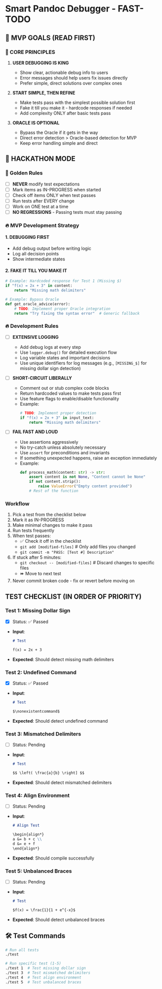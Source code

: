 # Smart Pandoc Debugger - FAST-TODO

## 🎯 MVP GOALS (READ FIRST)

### 🚨 CORE PRINCIPLES
1. **USER DEBUGGING IS KING**
   - Show clear, actionable debug info to users
   - Error messages should help users fix issues directly
   - Prefer simple, direct solutions over complex ones

2. **START SIMPLE, THEN REFINE**
   - Make tests pass with the simplest possible solution first
   - Fake it till you make it - hardcode responses if needed
   - Add complexity ONLY after basic tests pass

3. **ORACLE IS OPTIONAL**
   - Bypass the Oracle if it gets in the way
   - Direct error detection > Oracle-based detection for MVP
   - Keep error handling simple and direct

## 🚀 HACKATHON MODE

### 🎯 Golden Rules
- [ ] **NEVER** modify test expectations
- [ ] Mark items as IN-PROGRESS when started
- [ ] Check off items ONLY when test passes
- [ ] Run tests after EVERY change
- [ ] Work on ONE test at a time
- [ ] **NO REGRESSIONS** - Passing tests must stay passing

### 🔥 MVP Development Strategy

#### 1. DEBUGGING FIRST
- Add debug output before writing logic
- Log all decision points
- Show intermediate states

#### 2. FAKE IT TILL YOU MAKE IT
```python
# Example: Hardcoded response for Test 1 (Missing $)
if "f(x) = 2x + 3" in content:
    return "Missing math delimiters"

# Example: Bypass Oracle
def get_oracle_advice(error):
    # TODO: Implement proper Oracle integration
    return "Try fixing the syntax error"  # Generic fallback
```

### 🔥 Development Rules
- [ ] **EXTENSIVE LOGGING**
  - Add debug logs at every step
  - Use `logger.debug()` for detailed execution flow
  - Log variable states and important decisions
  - Use unique identifiers for log messages (e.g., `[MISSING_$]` for missing dollar sign detection)

- [ ] **SHORT-CIRCUIT LIBERALLY**
  - Comment out or stub complex code blocks
  - Return hardcoded values to make tests pass first
  - Use feature flags to enable/disable functionality
  - Example:
    ```python
    # TODO: Implement proper detection
    if "f(x) = 2x + 3" in input_text:
        return "Missing math delimiters"
    ```

- [ ] **FAIL FAST AND LOUD**
  - Use assertions aggressively
  - No try-catch unless absolutely necessary
  - Use `assert` for preconditions and invariants
  - If something unexpected happens, raise an exception immediately
  - Example:
    ```python
    def process_math(content: str) -> str:
        assert content is not None, "Content cannot be None"
        if not content.strip():
            raise ValueError("Empty content provided")
        # Rest of the function
    ```

### Workflow
1. Pick a test from the checklist below
2. Mark it as IN-PROGRESS
3. Make minimal changes to make it pass
4. Run tests frequently
5. When test passes:
   - ✅ Check it off in the checklist
   - `git add [modified-files]`  # Only add files you changed
   - `git commit -m "PASS: [Test #] Description"`
6. If stuck after 5 minutes:
   - `git checkout -- [modified-files]`  # Discard changes to specific files
   - ⏩ Move to next test
7. Never commit broken code - fix or revert before moving on

## TEST CHECKLIST (IN ORDER OF PRIORITY)

### Test 1: Missing Dollar Sign
- [x] Status: ✅ Passed
- **Input**:
  ```markdown
  # Test
  
  f(x) = 2x + 3
  ```
- **Expected**: Should detect missing math delimiters

### Test 2: Undefined Command
- [x] Status: ✅ Passed
- **Input**:
  ```markdown
  # Test
  
  $\nonexistentcommand$
  ```
- **Expected**: Should detect undefined command

### Test 3: Mismatched Delimiters
- [ ] Status: Pending
- **Input**:
  ```markdown
  # Test
  
  $$ \left( \frac{a}{b} \right] $$
  ```
- **Expected**: Should detect mismatched delimiters

### Test 4: Align Environment
- [ ] Status: Pending
- **Input**:
  ```markdown
  # Align Test
  
  \begin{align*}
  a &= b + c \\
  d &= e + f
  \end{align*}
  ```
- **Expected**: Should compile successfully

### Test 5: Unbalanced Braces
- [ ] Status: Pending
- **Input**:
  ```markdown
  # Test
  
  $f(x) = \frac{1}{1 + e^{-x}$
  ```
- **Expected**: Should detect unbalanced braces

## 🛠️ Test Commands
```bash
# Run all tests
./test

# Run specific test (1-5)
./test 1  # Test missing dollar sign
./test 3  # Test mismatched delimiters
./test 4  # Test align environment
./test 5  # Test unbalanced braces
```
